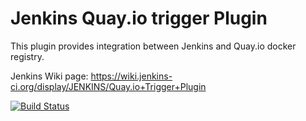 Jenkins Quay.io trigger Plugin
==============================

This plugin provides integration between Jenkins and Quay.io docker registry.

Jenkins Wiki page: https://wiki.jenkins-ci.org/display/JENKINS/Quay.io+Trigger+Plugin

[![Build Status](https://jenkins.ci.cloudbees.com/buildStatus/icon?job=plugins/quayio-trigger-plugin)](https://jenkins.ci.cloudbees.com/job/plugins/job/quayio-trigger-plugin/)
